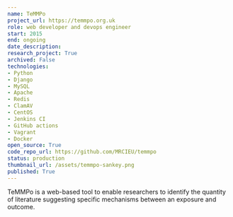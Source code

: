```yaml
---
name: TeMMPo
project_url: https://temmpo.org.uk
role: web developer and devops engineer
start: 2015
end: ongoing
date_description: 
research_project: True
archived: False
technologies: 
- Python
- Django
- MySQL
- Apache
- Redis
- ClamAV
- CentOS
- Jenkins CI
- GitHub actions
- Vagrant
- Docker
open_source: True
code_repo_url: https://github.com/MRCIEU/temmpo
status: production
thumbnail_url: /assets/temmpo-sankey.png
published: True
---
```

TeMMPo is a web-based tool to enable researchers to identify the quantity of literature suggesting specific mechanisms between an exposure and outcome.
